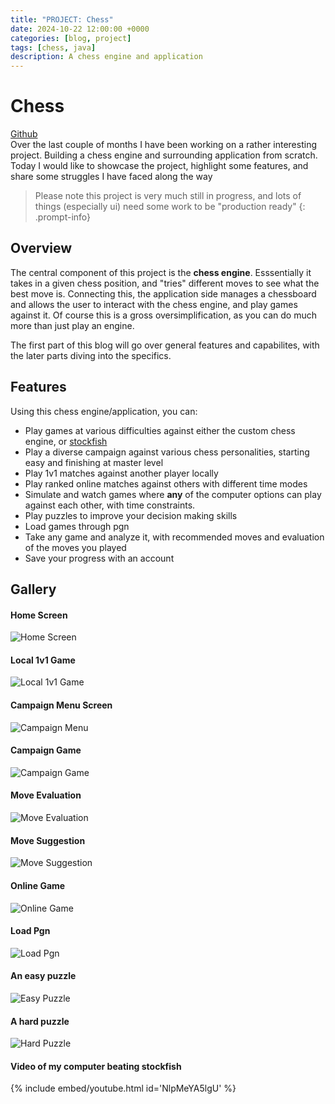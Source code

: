 ```yaml
---
title: "PROJECT: Chess"
date: 2024-10-22 12:00:00 +0000
categories: [blog, project]
tags: [chess, java]
description: A chess engine and application
---
```


# Chess
[Github](https://github.com/Ademfcan/chess)\
Over the last couple of months I have been working on a rather interesting project. Building a chess engine and surrounding application from scratch. Today I would like to showcase the project, highlight some features, and share some struggles I have faced along the way

> Please note this project is very much still in progress, and lots of things (especially ui) need some work to be "production ready"
{: .prompt-info}

## Overview
The central component of this project is the **chess engine**. Esssentially it takes in a given chess position, and "tries" different moves to see what the best move is. Connecting this, the application side manages a chessboard and allows the user to interact with the chess engine, and play games against it. Of course this is a gross oversimplification, as you can do much more than just play an engine. 

The first part of this blog will go over general features and capabilites, with the later parts diving into the specifics. 

## Features
Using this chess engine/application, you can:
- Play games at various difficulties against either the custom chess engine, or [stockfish](https://stockfishchess.org/)
- Play a diverse campaign against various chess personalities, starting easy and finishing at master level
- Play 1v1 matches against another player locally
- Play ranked online matches against others with different time modes
- Simulate and watch games where **any** of the computer options can play against each other, with time constraints.
- Play puzzles to improve your decision making skills
- Load games through pgn
- Take any game and analyze it, with recommended moves and evaluation of the moves you played
- Save your progress with an account




## Gallery

#### Home Screen
![Home Screen](/assets/img/Project-Chess/homemenu.png)

#### Local 1v1 Game
![Local 1v1 Game](/assets/img/Project-Chess/local1v1.png)

#### Campaign Menu Screen
![Campaign Menu](/assets/img/Project-Chess/campaignmenu.png)

#### Campaign Game
![Campaign Game](/assets/img/Project-Chess/insidecampaign.png)

#### Move Evaluation
![Move Evaluation](/assets/img/Project-Chess/moveevaluation.png)

#### Move Suggestion
![Move Suggestion](/assets/img/Project-Chess/movesuggestions.png)

#### Online Game
![Online Game](/assets/img/Project-Chess/onlinegame.png)

#### Load Pgn
![Load Pgn](/assets/img/Project-Chess/pgnloadingmenu.png)

#### An easy puzzle
![Easy Puzzle](/assets/img/Project-Chess/easypuzzle.png)

#### A hard puzzle
![Hard Puzzle](/assets/img/Project-Chess/hardpuzzle.png)

#### Video of my computer beating stockfish
{% include embed/youtube.html id='NlpMeYA5lgU' %}